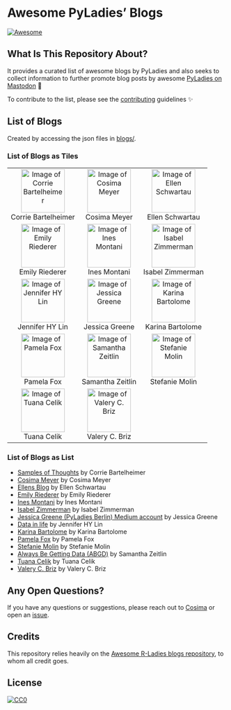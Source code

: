 
<!-- README.md is generated from README.Rmd. Please edit that file -->

# Awesome PyLadies’ Blogs

<!-- badges: start -->

[![Awesome](https://awesome.re/badge.svg)](https://awesome.re)
<!-- badges: end -->

## What Is This Repository About?

It provides a curated list of awesome blogs by PyLadies and also seeks
to collect information to further promote blog posts by awesome
[PyLadies on Mastodon](https://botsin.space/@pyladies_bot) 🤖

To contribute to the list, please see the
[contributing](CONTRIBUTING.md) guidelines ✨

## List of Blogs

Created by accessing the json files in [blogs/](blogs/).

### List of Blogs as Tiles

|                                                                                                                                                                                                                                             |                                                                                                                                                                                                                                                                  |                                                                                                                                                                                                                                                           |
|:-------------------------------------------------------------------------------------------------------------------------------------------------------------------------------------------------------------------------------------------:|:----------------------------------------------------------------------------------------------------------------------------------------------------------------------------------------------------------------------------------------------------------------:|:---------------------------------------------------------------------------------------------------------------------------------------------------------------------------------------------------------------------------------------------------------:|
| <a href="https://www.samples-of-thoughts.com"><img width="100" alt="Image of Corrie Bartelheimer" src="https://www.samples-of-thoughts.com/about/_index_files/circle-cropped.png"><br></a><span class="caption">Corrie Bartelheimer</span>  |                                      <a href="https://cosimameyer.com/"><img width="100" alt="Image of Cosima Meyer" src="https://cosimameyer.com/images/hero/avatar.jpg"><br></a><span class="caption">Cosima Meyer</span>                                      |     <a href="https://ellenschwartau.com"><img width="100" alt="Image of Ellen Schwartau" src="https://ellenschwartau.files.wordpress.com/2021/09/3dcb1d37-6c2d-41ea-88c1-5dd8f31765e5.jpg?w=540"><br></a><span class="caption">Ellen Schwartau</span>     |
| <a href="https://emilyriederer.com"><img width="100" alt="Image of Emily Riederer" src="https://github.com/emilyriederer/website/blob/master/content/authors/admin/avatar.jpg?raw=true"><br></a><span class="caption">Emily Riederer</span> |                             <a href="https://ines.io"><img width="100" alt="Image of Ines Montani" src="https://ines.io/static/31a698b834e1e4b6f7d15b9b306a9439/e9e8b/profile.jpg"><br></a><span class="caption">Ines Montani</span>                             |                        <a href="https://isabelizimm.github.io/"><img width="100" alt="Image of Isabel Zimmerman" src="https://avatars.githubusercontent.com/u/54685329?v=4"><br></a><span class="caption">Isabel Zimmerman</span>                         |
|      <a href="https://jhylin.github.io/Data_in_life_blog/"><img width="100" alt="Image of Jennifer HY Lin" src="https://jhylin.github.io/Data_in_life_blog/profile%20avatar.jpg"><br></a><span class="caption">Jennifer HY Lin</span>       |                 <a href="https://medium.com/@jessica0greene"><img width="100" alt="Image of Jessica Greene" src="https://miro.medium.com/v2/resize:fill:96:96/1*vp3dQ60qsoukSFGws6dNlg.jpeg"><br></a><span class="caption">Jessica Greene</span>                 | <a href="https://karbartolome-blog.netlify.app"><img width="100" alt="Image of Karina Bartolome" src="https://raw.githubusercontent.com/RLadies-BA/RLadies-BA/main/content/authors/kari/avatar.jpg"><br></a><span class="caption">Karina Bartolome</span> |
|             <a href="http://blog.pamelafox.org/"><img width="100" alt="Image of Pamela Fox" src="https://developer.microsoft.com/en-us/advocates/media/profiles/pamela-fox.png"><br></a><span class="caption">Pamela Fox</span>             |             <a href="https://szeitlin.github.io"><img width="100" alt="Image of Samantha Zeitlin" src="https://girlgeek.io/wp-content/uploads/2020/09/sentry-girl-geek-samantha-g-zeitlin.png"><br></a><span class="caption">Samantha Zeitlin</span>             |                         <a href="https://medium.com/@stefaniemolin"><img width="100" alt="Image of Stefanie Molin" src="https://avatars.githubusercontent.com/u/24376333?v=4"><br></a><span class="caption">Stefanie Molin</span>                         |
|                   <a href="https://medium.com/@tuanacelik"><img width="100" alt="Image of Tuana Celik" src="https://haystack.deepset.ai/images/authors/tuana-celik.jpg"><br></a><span class="caption">Tuana Celik</span>                    | <a href="https://dev.to/valerybriz"><img width="100" alt="Image of Valery C. Briz" src="https://dev-to-uploads.s3.amazonaws.com/uploads/user/profile_image/213848/84c58823-8f3e-4848-8091-c04ac5c81d79.jpeg"><br></a><span class="caption">Valery C. Briz</span> |                                                                                                                                                                                                                                                           |

### List of Blogs as List

- [Samples of Thoughts](https://www.samples-of-thoughts.com) by Corrie
  Bartelheimer
- [Cosima Meyer](https://cosimameyer.com/) by Cosima Meyer
- [Ellens Blog](https://ellenschwartau.com) by Ellen Schwartau
- [Emily Riederer](https://emilyriederer.com) by Emily Riederer
- [Ines Montani](https://ines.io) by Ines Montani
- [Isabel Zimmerman](https://isabelizimm.github.io/) by Isabel Zimmerman
- [Jessica Greene (PyLadies Berlin) Medium
  account](https://medium.com/@jessica0greene) by Jessica Greene
- [Data in life](https://jhylin.github.io/Data_in_life_blog/) by
  Jennifer HY Lin
- [Karina Bartolome](https://karbartolome-blog.netlify.app) by Karina
  Bartolome
- [Pamela Fox](http://blog.pamelafox.org/) by Pamela Fox
- [Stefanie Molin](https://medium.com/@stefaniemolin) by Stefanie Molin
- [Always Be Getting Data (ABGD)](https://szeitlin.github.io) by
  Samantha Zeitlin
- [Tuana Celik](https://medium.com/@tuanacelik) by Tuana Celik
- [Valery C. Briz](https://dev.to/valerybriz) by Valery C. Briz

## Any Open Questions?

If you have any questions or suggestions, please reach out to
[Cosima](https://linktr.ee/cosima_meyer) or open an
[issue](https://github.com/cosimameyer/awesome-pyladies-blogs/issues/new/choose).

## Credits

This repository relies heavily on the [Awesome R-Ladies blogs
repository](https://github.com/rladies/awesome-rladies-blogs), to whom
all credit goes.

## License

[![CC0](https://upload.wikimedia.org/wikipedia/commons/6/69/CC0_button.svg)](https://creativecommons.org/publicdomain/zero/1.0/)

